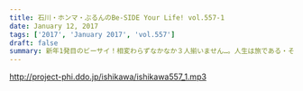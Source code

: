 ```yaml
---
title: 石川・ホンマ・ぶるんのBe-SIDE Your Life! vol.557-1
date: January 12, 2017
tags: ['2017', 'January 2017', 'vol.557']
draft: false
summary: 新年1発目のビーサイ！相変わらずなかなか３人揃いません…。人生は旅である・その１SAITO
---
```


http://project-phi.ddo.jp/ishikawa/ishikawa557_1.mp3